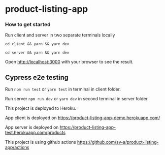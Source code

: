 # product-listing-app

### How to get started

Run client and server in two separate terminals locally


`cd client && yarn && yarn dev`

`cd server && yarn && yarn dev`


Open [http://localhost:3000](http://localhost:3000) with your browser to see the result.


## Cypress e2e testing

Run `npm run test` or `yarn test` in terminal in client folder.

Run server `npm run dev` or `yarn dev` in second terminal in server folder. 



This project is deployed to Heroku. 

App client is deployed on https://product-listing-app-demo.herokuapp.com/ 

App server is deployed on https://product-listing-app-test.herokuapp.com/products


This project is using github actions https://github.com/sv-a/product-listing-app/actions

